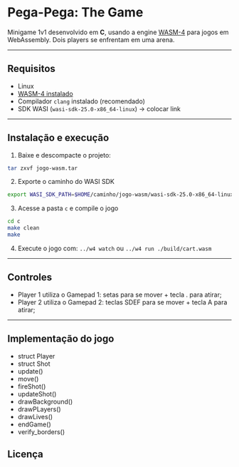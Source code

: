 # Pega-Pega: The Game

Minigame 1v1 desenvolvido em **C**, usando a engine [WASM-4](https://wasm4.org) para jogos em WebAssembly.
Dois players se enfrentam em uma arena.

---

## Requisitos

* Linux
* [WASM-4 instalado](https://wasm4.org/docs/getting-started/setup)
* Compilador `clang` instalado (recomendado)
* SDK WASI (`wasi-sdk-25.0-x86_64-linux`) -> colocar link

--- 

## Instalação e execução

1. Baixe e descompacte o projeto:

```bash
tar zxvf jogo-wasm.tar
```

2. Exporte o caminho do WASI SDK
```bash
export WASI_SDK_PATH=$HOME/caminho/jogo-wasm/wasi-sdk-25.0-x86_64-linux
```

3. Acesse a pasta `c` e compile o jogo
```bash
cd c
make clean
make
```

4. Execute o jogo com:
```../w4 watch```
ou
```../w4 run ./build/cart.wasm```

---

## Controles
* Player 1 utiliza o Gamepad 1: setas para se mover + tecla . para atirar;
* Player 2 utiliza o Gamepad 2: teclas SDEF para se mover + tecla A para atirar;

---

## Implementação do jogo
* struct Player
* struct Shot
* update()
* move()
* fireShot()
* updateShot()
* drawBackground()
* drawPLayers()
* drawLives()
* endGame()
* verify_borders()

## Licença

